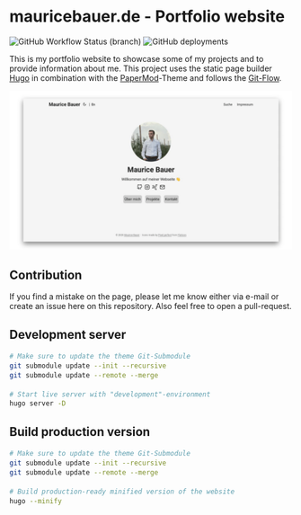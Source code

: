 # mauricebauer.de - Portfolio website

![GitHub Workflow Status (branch)](https://img.shields.io/github/workflow/status/mauricebauer/portfolio/Hugo%20CI/master?label=Pipeline&logo=GitHub)
![GitHub deployments](https://img.shields.io/github/deployments/mauricebauer/portfolio/github-pages?label=Deployment&logo=Github)

This is my portfolio website to showcase some of my projects and to provide information about me. This project uses the static page builder [Hugo](https://gohugo.io/) in combination with the [PaperMod](https://github.com/adityatelange/hugo-PaperMod)-Theme and follows the [Git-Flow](https://www.atlassian.com/de/git/tutorials/comparing-workflows/gitflow-workflow).

![Website](static/img/portfolio.png)

## Contribution

If you find a mistake on the page, please let me know either via e-mail or create an issue here on this repository. Also feel free to open a pull-request.

## Development server

```bash
# Make sure to update the theme Git-Submodule
git submodule update --init --recursive
git submodule update --remote --merge

# Start live server with "development"-environment
hugo server -D
```

## Build production version

```bash
# Make sure to update the theme Git-Submodule
git submodule update --init --recursive
git submodule update --remote --merge

# Build production-ready minified version of the website
hugo --minify
```
